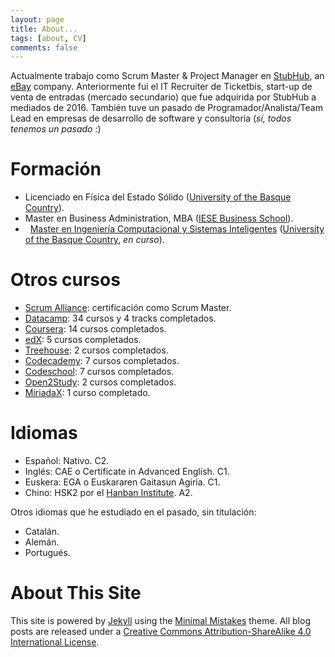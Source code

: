 ```yaml
---
layout: page
title: About...
tags: [about, CV]
comments: false
---
```


Actualmente trabajo como Scrum Master & Project Manager en [StubHub](http://stubhub.com), an [eBay](http://ebay.com) company. Anteriormente fui el IT Recruiter de Ticketbis, start-up de venta de entradas (mercado secundario) que fue adquirida por StubHub a mediados de 2016. También tuve un pasado de Programador/Analista/Team Lead en empresas de desarrollo de software y consultoría (*sí, todos tenemos un pasado* :)

<p></p>

Formación
=========
* <i class="fa fa-graduation-cap"></i> Licenciado en Física del Estado Sólido ([University of the Basque Country](http://www.ehu.eus)).
* <i class="fa fa-graduation-cap"></i> Master en Business Administration, MBA ([IESE Business School](http://www.iese.edu)).
* <i class="fa fa-hand-o-right">&nbsp;</i> [Master en Ingeniería Computacional y Sistemas Inteligentes](http://www.ehu.eus/es/web/kisa/prestakuntza-programa) ([University of the Basque Country](http://www.ehu.eus), *en curso*).

<p></p>

Otros cursos
============
* [Scrum Alliance](https://www.scrumalliance.org/community/profile/festravizm): certificación como Scrum Master.
* [Datacamp](https://www.datacamp.com/profile/estraviz): 34 cursos y 4 tracks completados.
* [Coursera](https://www.coursera.org/): 14 cursos completados.
* [edX](https://www.edx.org/): 5 cursos completados.
* [Treehouse](https://teamtreehouse.com/estraviz): 2 cursos completados.
* [Codecademy](https://www.codecademy.com/estraviz): 7 cursos completados. 
* [Codeschool](https://www.codeschool.com/users/estraviz): 7 cursos completados.
* [Open2Study](https://www.open2study.com/): 2 cursos completados.
* [MiriadaX](https://miriadax.net/): 1 curso completado.

<p></p>

Idiomas
=======
* Español: Nativo. C2.
* Inglés: CAE o Certificate in Advanced English. C1.
* Euskera: EGA o Euskararen Gaitasun Agiria. C1.
* Chino: HSK2 por el [Hanban Institute](http://spanish.hanban.org/). A2.

Otros idiomas que he estudiado en el pasado, sin titulación:

* Catalán. 
* Alemán.
* Portugués.

<p></p>

About This Site
===============
This site is powered by [Jekyll](http://jekyllrb.com/) using the [Minimal Mistakes](http://mademistakes.com/minimal-mistakes/) theme. All blog posts are released under a [Creative Commons Attribution-ShareAlike 4.0 International License](http://creativecommons.org/licenses/by-sa/4.0/).
